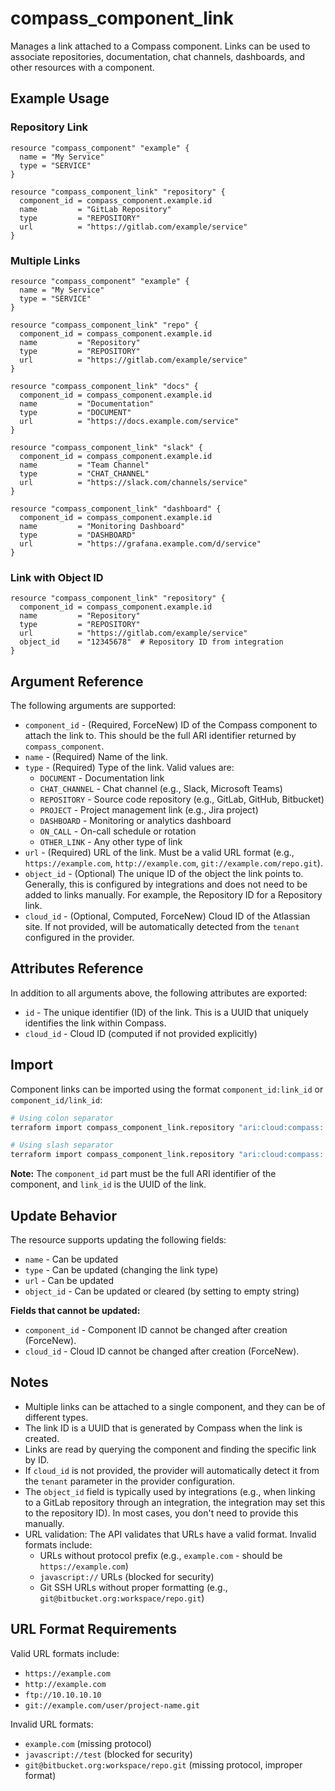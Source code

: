 # compass_component_link

Manages a link attached to a Compass component. Links can be used to associate repositories, documentation, chat channels, dashboards, and other resources with a component.

## Example Usage

### Repository Link

```hcl
resource "compass_component" "example" {
  name = "My Service"
  type = "SERVICE"
}

resource "compass_component_link" "repository" {
  component_id = compass_component.example.id
  name         = "GitLab Repository"
  type         = "REPOSITORY"
  url          = "https://gitlab.com/example/service"
}
```

### Multiple Links

```hcl
resource "compass_component" "example" {
  name = "My Service"
  type = "SERVICE"
}

resource "compass_component_link" "repo" {
  component_id = compass_component.example.id
  name         = "Repository"
  type         = "REPOSITORY"
  url          = "https://gitlab.com/example/service"
}

resource "compass_component_link" "docs" {
  component_id = compass_component.example.id
  name         = "Documentation"
  type         = "DOCUMENT"
  url          = "https://docs.example.com/service"
}

resource "compass_component_link" "slack" {
  component_id = compass_component.example.id
  name         = "Team Channel"
  type         = "CHAT_CHANNEL"
  url          = "https://slack.com/channels/service"
}

resource "compass_component_link" "dashboard" {
  component_id = compass_component.example.id
  name         = "Monitoring Dashboard"
  type         = "DASHBOARD"
  url          = "https://grafana.example.com/d/service"
}
```

### Link with Object ID

```hcl
resource "compass_component_link" "repository" {
  component_id = compass_component.example.id
  name         = "Repository"
  type         = "REPOSITORY"
  url          = "https://gitlab.com/example/service"
  object_id    = "12345678"  # Repository ID from integration
}
```

## Argument Reference

The following arguments are supported:

* `component_id` - (Required, ForceNew) ID of the Compass component to attach the link to. This should be the full ARI identifier returned by `compass_component`.
* `name` - (Required) Name of the link.
* `type` - (Required) Type of the link. Valid values are:
  * `DOCUMENT` - Documentation link
  * `CHAT_CHANNEL` - Chat channel (e.g., Slack, Microsoft Teams)
  * `REPOSITORY` - Source code repository (e.g., GitLab, GitHub, Bitbucket)
  * `PROJECT` - Project management link (e.g., Jira project)
  * `DASHBOARD` - Monitoring or analytics dashboard
  * `ON_CALL` - On-call schedule or rotation
  * `OTHER_LINK` - Any other type of link
* `url` - (Required) URL of the link. Must be a valid URL format (e.g., `https://example.com`, `http://example.com`, `git://example.com/repo.git`).
* `object_id` - (Optional) The unique ID of the object the link points to. Generally, this is configured by integrations and does not need to be added to links manually. For example, the Repository ID for a Repository link.
* `cloud_id` - (Optional, Computed, ForceNew) Cloud ID of the Atlassian site. If not provided, will be automatically detected from the `tenant` configured in the provider.

## Attributes Reference

In addition to all arguments above, the following attributes are exported:

* `id` - The unique identifier (ID) of the link. This is a UUID that uniquely identifies the link within Compass.
* `cloud_id` - Cloud ID (computed if not provided explicitly)

## Import

Component links can be imported using the format `component_id:link_id` or `component_id/link_id`:

```bash
# Using colon separator
terraform import compass_component_link.repository "ari:cloud:compass:...:component/...:1d1bd8b7-2834-438b-b9e3-b63156c57bf3"

# Using slash separator
terraform import compass_component_link.repository "ari:cloud:compass:...:component/.../1d1bd8b7-2834-438b-b9e3-b63156c57bf3"
```

**Note:** The `component_id` part must be the full ARI identifier of the component, and `link_id` is the UUID of the link.

## Update Behavior

The resource supports updating the following fields:
* `name` - Can be updated
* `type` - Can be updated (changing the link type)
* `url` - Can be updated
* `object_id` - Can be updated or cleared (by setting to empty string)

**Fields that cannot be updated:**
* `component_id` - Component ID cannot be changed after creation (ForceNew).
* `cloud_id` - Cloud ID cannot be changed after creation (ForceNew).

## Notes

* Multiple links can be attached to a single component, and they can be of different types.
* The link ID is a UUID that is generated by Compass when the link is created.
* Links are read by querying the component and finding the specific link by ID.
* If `cloud_id` is not provided, the provider will automatically detect it from the `tenant` parameter in the provider configuration.
* The `object_id` field is typically used by integrations (e.g., when linking to a GitLab repository through an integration, the integration may set this to the repository ID). In most cases, you don't need to provide this manually.
* URL validation: The API validates that URLs have a valid format. Invalid formats include:
  * URLs without protocol prefix (e.g., `example.com` - should be `https://example.com`)
  * `javascript://` URLs (blocked for security)
  * Git SSH URLs without proper formatting (e.g., `git@bitbucket.org:workspace/repo.git`)

## URL Format Requirements

Valid URL formats include:
* `https://example.com`
* `http://example.com`
* `ftp://10.10.10.10`
* `git://example.com/user/project-name.git`

Invalid URL formats:
* `example.com` (missing protocol)
* `javascript://test` (blocked for security)
* `git@bitbucket.org:workspace/repo.git` (missing protocol, improper format)

